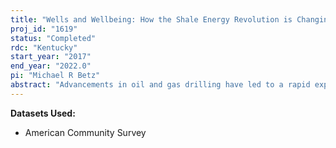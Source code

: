 ```yaml
---
title: "Wells and Wellbeing: How the Shale Energy Revolution is Changing Rural Families"
proj_id: "1619"
status: "Completed"
rdc: "Kentucky"
start_year: "2017"
end_year: "2022.0"
pi: "Michael R Betz"
abstract: "Advancements in oil and gas drilling have led to a rapid expansion of shale energy production across the United States. While increased domestic energy production has important strategic implications for the country as a whole, the most profound impacts may be on the small towns and rural areas where the energy extraction is occurring. Much work has been done to estimate the economic and environmental impacts of shale energy development, yet little empirical work has assessed its impact on family outcomes and community demographic composition. We use restricted access American Community Survey microdata from 2006–2014 to estimated difference-in-differences models of shale energy development on family processes. Family outcomes of interest include fertility (marital and nonmarital), marriage, divorce, cohabitation, and migration. We do not expect shale development to have progressed long enough to have a measurable impact on overall fertility rates. However, nonmarital fertility is more closely associated with short-term individual level economic, so we expect shale development to significantly impact nonmarital fertility. "
---
```


**Datasets Used:**

  - American Community Survey 

